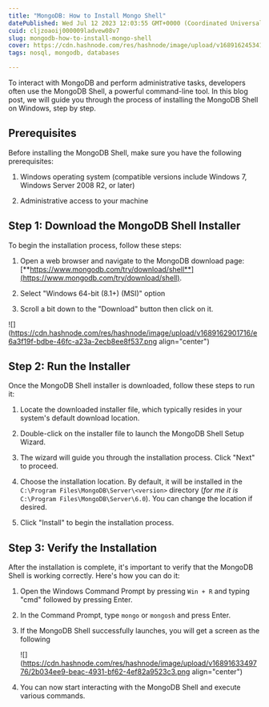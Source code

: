 ```yaml
---
title: "MongoDB: How to Install Mongo Shell"
datePublished: Wed Jul 12 2023 12:03:55 GMT+0000 (Coordinated Universal Time)
cuid: cljzoaoij000009ladvew08v7
slug: mongodb-how-to-install-mongo-shell
cover: https://cdn.hashnode.com/res/hashnode/image/upload/v1689162453415/7fc19363-c119-4344-839d-6bcffb0d7bde.webp
tags: nosql, mongodb, databases

---
```


To interact with MongoDB and perform administrative tasks, developers often use the MongoDB Shell, a powerful command-line tool. In this blog post, we will guide you through the process of installing the MongoDB Shell on Windows, step by step.

## **Prerequisites**

Before installing the MongoDB Shell, make sure you have the following prerequisites:

1. Windows operating system (compatible versions include Windows 7, Windows Server 2008 R2, or later)
    
2. Administrative access to your machine
    

## **Step 1: Download the MongoDB Shell Installer**

To begin the installation process, follow these steps:

1. Open a web browser and navigate to the MongoDB download page: [**https://www.mongodb.com/try/download/shell**](https://www.mongodb.com/try/download/shell).
    
2. Select "Windows 64-bit (8.1+) (MSI)" option
    
3. Scroll a bit down to the "Download" button then click on it.
    

![](https://cdn.hashnode.com/res/hashnode/image/upload/v1689162901716/e6a3f19f-bdbe-46fc-a23a-2ecb8ee8f537.png align="center")

## **Step 2: Run the Installer**

Once the MongoDB Shell installer is downloaded, follow these steps to run it:

1. Locate the downloaded installer file, which typically resides in your system's default download location.
    
2. Double-click on the installer file to launch the MongoDB Shell Setup Wizard.
    
3. The wizard will guide you through the installation process. Click "Next" to proceed.
    
4. Choose the installation location. By default, it will be installed in the `C:\Program Files\MongoDB\Server\<version>` directory (*for me it is* `C:\Program Files\MongoDB\Server\6.0`). You can change the location if desired.
    
5. Click "Install" to begin the installation process.
    

## **Step 3: Verify the Installation**

After the installation is complete, it's important to verify that the MongoDB Shell is working correctly. Here's how you can do it:

1. Open the Windows Command Prompt by pressing `Win + R` and typing "cmd" followed by pressing Enter.
    
2. In the Command Prompt, type `mongo` or `mongosh` and press Enter.
    
3. If the MongoDB Shell successfully launches, you will get a screen as the following
    
    ![](https://cdn.hashnode.com/res/hashnode/image/upload/v1689163349776/2b034ee9-beac-4931-bf62-4ef82a9523c3.png align="center")
    
4. You can now start interacting with the MongoDB Shell and execute various commands.
